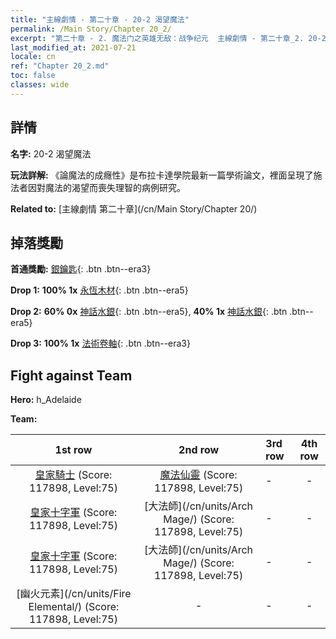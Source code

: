 ```yaml
---
title: "主線劇情 - 第二十章 - 20-2 渴望魔法"
permalink: /Main Story/Chapter 20_2/
excerpt: "第二十章 - 2. 魔法门之英雄无敌：战争纪元  主線劇情 - 第二十章_2. 20-2 渴望魔法"
last_modified_at: 2021-07-21
locale: cn
ref: "Chapter 20_2.md"
toc: false
classes: wide
---
```


## 詳情

 **名字:** 20-2 渴望魔法

 **玩法詳解:** 《論魔法的成癮性》是布拉卡達學院最新一篇學術論文，裡面呈現了施法者因對魔法的渴望而喪失理智的病例研究。

 **Related to:** [主線劇情 第二十章](/cn/Main Story/Chapter 20/)

## 掉落獎勵

 **首通獎勵:** [銀鑰匙](/cn/Items/con_693/){: .btn .btn--era3}

 **Drop 1:** **100% 1x** [永恆木材](/cn/Items/mat_69/){: .btn .btn--era5}

 **Drop 2:** **60% 0x** [神話水銀](/cn/Items/mat_63/){: .btn .btn--era5}, **40% 1x** [神話水銀](/cn/Items/mat_63/){: .btn .btn--era5}

 **Drop 3:** **100% 1x** [法術卷軸](/cn/Items/con_694/){: .btn .btn--era3}


## Fight against Team
 **Hero:** h_Adelaide

 **Team:**


  | 1st row | 2nd row | 3rd row | 4th row |
  |:----:|:----:|:----|:----:|
  | [皇家騎士](/cn/units/Cavalier/) (Score: 117898, Level:75)  | [魔法仙靈](/cn/units/Sprite/) (Score: 117898, Level:75)  | - | - |
  | [皇家十字軍](/cn/units/Swordsman/) (Score: 117898, Level:75)  | [大法師](/cn/units/Arch Mage/) (Score: 117898, Level:75)  | - | - |
  | [皇家十字軍](/cn/units/Swordsman/) (Score: 117898, Level:75)  | [大法師](/cn/units/Arch Mage/) (Score: 117898, Level:75)  | - | - |
  | [幽火元素](/cn/units/Fire Elemental/) (Score: 117898, Level:75)  | - | - | - |



